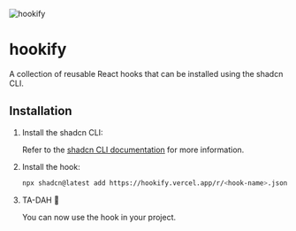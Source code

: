 ![hookify](https://github.com/user-attachments/assets/9b867722-891e-4b9c-a00a-a94968927eb5)

# hookify

A collection of reusable React hooks that can be installed using the shadcn CLI.

## Installation

1. Install the shadcn CLI:

   Refer to the [shadcn CLI documentation](https://ui.shadcn.com/docs/installation/next) for more information.

2. Install the hook:

   ```bash
   npx shadcn@latest add https://hookify.vercel.app/r/<hook-name>.json
   ```

3. TA-DAH 🎉

   You can now use the hook in your project.
